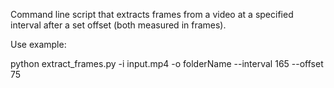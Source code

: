 Command line script that extracts frames from a video at a specified interval after a set offset (both measured in frames).


Use example:

python extract_frames.py -i input.mp4 -o folderName --interval 165 --offset 75